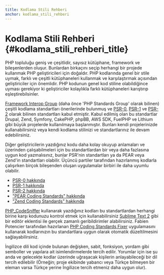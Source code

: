 ```yaml
---
title: Kodlama Stili Rehberi
anchor: kodlama_stili_rehberi
---
```


# Kodlama Stili Rehberi {#kodlama_stili_rehberi_title}

PHP topluluğu geniş ve çeşitlidir, sayısız kütüphane, framework ve bileşenlerden oluşur. Bunlardan birkaçını seçip herhangi bir projede kullanmak PHP geliştiricileri için doğaldır. PHP kodlarında genel bir stile uymak, farklı ve çeşitli kütüphaneleri kullanmak ve karşılaştırmak açısından geliştiriciler için önemlidir. PHP kodunun genel kod stiline olabildiğince uyması gerekiyor ki geliştiriciler kolaylıkla farklı kütüphaneleri karıştırıp eşleştirebilsinler.

[Framework Interop Group][fig] (daha önce 'PHP Standards Group' olarak bilinen) çeşitli kodlama standartları önerilerinde bulunmuş ve [PSR-0][psr0], [PSR-1][psr1] ve [PSR-2][psr2] olarak bilinen standartları kabul etmiştir. Kabul edilmiş olan bu standartlar Drupal, Zend, Symfony, CakePHP, phpBB, AWS SDK, FuelPHP ve Lithium gibi büyük projelerde kullanılmaya başlanmıştır. Bunları kendi projelerinizde kullanabilirsiniz veya kendi kodlama stilinizi ve standartlarınız ile devam edebilirsiniz.

Diğer geliştiricilerin yazdığınız kodu daha kolay okuyup anlamaları ve üzerinden çalışabilmeleri için bu standartlardan bir veya daha fazlasına uygun kod yazmalısınız, bunlar PSR'nin standartları ya da PEAR veya Zend'in standartları olabilir. Üçüncü partiler tarafından hazırlanmış kodlarla çalışırken birçok bileşenden oluşan uygulamalar birbiri ile daha uyumlu olabilir.

* [PSR-0 hakkında][psr0]
* [PSR-1 hakkında][psr1]
* [PSR-2 hakkında][psr2]
* ["PEAR Coding Standards" hakkında][pear-cs]
* ["Zend Coding Standards" hakkında][zend-cs]

[PHP_CodeSniffer][phpcs] kullanarak yazdığınız kodları bu standartlardan herhangi birine karşı kodunuzu kontrol etmek için kullanabilirsiniz [Sublime Text 2][st-cs] gibi bir editör eklentisi ile gerçek zamanlı geribildirimler alabilirsiniz.
Fabien Potencier tarafından hazırlanan [PHP Coding Standards Fixer][phpcsfixer] uygulamasını kullanarak kodlarınızın bu standartlara uygun olarak otomatik düzeltilmesini sağlayabilirsiniz.

İngilizce dili kod içinde bulunan değişken, sabit, fonksiyon, yordam gibi semboller ve yapılara ait isimlendirmelerde tercih edilir. Yorumlar için ise şu anda ve gelecekte kodlar üzerinde uğraşacak kişilerin anlayabileceği bir dil tercih edilebilir (Örneğin; proje ekibinde yabancı veya Türkçe bilmeyen bir eleman varsa Türkçe yerine İngilizce tercih etmeniz daha uygun olur).


[fig]: http://www.php-fig.org/
[psr0]: https://github.com/php-fig/fig-standards/blob/master/accepted/PSR-0.md
[psr1]: https://github.com/php-fig/fig-standards/blob/master/accepted/PSR-1-basic-coding-standard.md
[psr2]: https://github.com/php-fig/fig-standards/blob/master/accepted/PSR-2-coding-style-guide.md
[psr3]: https://github.com/php-fig/fig-standards/blob/master/accepted/PSR-3-logger-interface.md
[pear-cs]: http://pear.php.net/manual/en/standards.php
[zend-cs]: http://framework.zend.com/wiki/display/ZFDEV2/Coding+Standards
[phpcs]: http://pear.php.net/package/PHP_CodeSniffer/
[st-cs]: https://github.com/benmatselby/sublime-phpcs
[phpcsfixer]: http://cs.sensiolabs.org/

